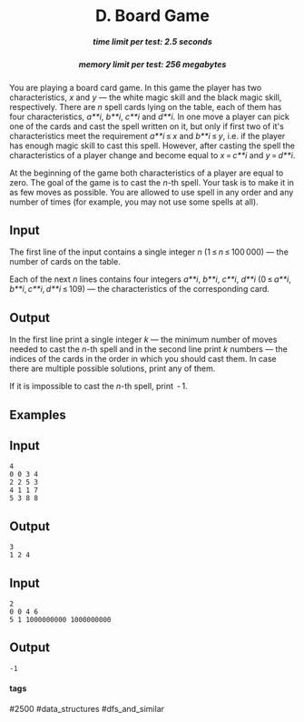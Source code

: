 <h1 style='text-align: center;'> D. Board Game</h1>

<h5 style='text-align: center;'>time limit per test: 2.5 seconds</h5>
<h5 style='text-align: center;'>memory limit per test: 256 megabytes</h5>

You are playing a board card game. In this game the player has two characteristics, *x* and *y* — the white magic skill and the black magic skill, respectively. There are *n* spell cards lying on the table, each of them has four characteristics, *a**i*, *b**i*, *c**i* and *d**i*. In one move a player can pick one of the cards and cast the spell written on it, but only if first two of it's characteristics meet the requirement *a**i* ≤ *x* and *b**i* ≤ *y*, i.e. if the player has enough magic skill to cast this spell. However, after casting the spell the characteristics of a player change and become equal to *x* = *c**i* and *y* = *d**i*.

At the beginning of the game both characteristics of a player are equal to zero. The goal of the game is to cast the *n*-th spell. Your task is to make it in as few moves as possible. You are allowed to use spell in any order and any number of times (for example, you may not use some spells at all).

## Input

The first line of the input contains a single integer *n* (1 ≤ *n* ≤ 100 000) — the number of cards on the table.

Each of the next *n* lines contains four integers *a**i*, *b**i*, *c**i*, *d**i* (0 ≤ *a**i*, *b**i*, *c**i*, *d**i* ≤ 109) — the characteristics of the corresponding card.

## Output

In the first line print a single integer *k* — the minimum number of moves needed to cast the *n*-th spell and in the second line print *k* numbers — the indices of the cards in the order in which you should cast them. In case there are multiple possible solutions, print any of them.

If it is impossible to cast the *n*-th spell, print  - 1.

## Examples

## Input


```
4  
0 0 3 4  
2 2 5 3  
4 1 1 7  
5 3 8 8  

```
## Output


```
3  
1 2 4  

```
## Input


```
2  
0 0 4 6  
5 1 1000000000 1000000000  

```
## Output


```
-1  

```


#### tags 

#2500 #data_structures #dfs_and_similar 